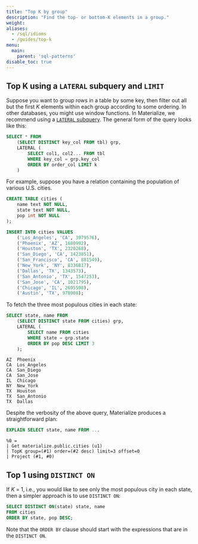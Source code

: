 ```yaml
---
title: "Top K by group"
description: "Find the top- or bottom-K elements in a group."
weight:
aliases:
  - /sql/idioms
  - /guides/top-k
menu:
  main:
    parent: 'sql-patterns'
disable_toc: true
---
```


## Top K using a `LATERAL` subquery and `LIMIT`

Suppose you want to group rows in a table by some key, then filter out all but
the first _K_ elements within each group according to some ordering. In other
databases, you might use window functions. In Materialize, we recommend using a
[`LATERAL` subquery](/sql/join/#lateral-subqueries). The general form of the
query looks like this:

```sql
SELECT * FROM
    (SELECT DISTINCT key_col FROM tbl) grp,
    LATERAL (
        SELECT col1, col2... FROM tbl
        WHERE key_col = grp.key_col
        ORDER BY order_col LIMIT k
    )
```

For example, suppose you have a relation containing the population of various
U.S. cities.

```sql
CREATE TABLE cities (
    name text NOT NULL,
    state text NOT NULL,
    pop int NOT NULL
);

INSERT INTO cities VALUES
    ('Los_Angeles', 'CA', 3979576),
    ('Phoenix', 'AZ', 1680992),
    ('Houston', 'TX', 2320268),
    ('San_Diego', 'CA', 1423851),
    ('San_Francisco', 'CA', 881549),
    ('New_York', 'NY', 8336817),
    ('Dallas', 'TX', 1343573),
    ('San_Antonio', 'TX', 1547253),
    ('San_Jose', 'CA', 1021795),
    ('Chicago', 'IL', 2695598),
    ('Austin', 'TX', 978908);
```

To fetch the three most populous cities in each state:

```sql
SELECT state, name FROM
    (SELECT DISTINCT state FROM cities) grp,
    LATERAL (
        SELECT name FROM cities
        WHERE state = grp.state
        ORDER BY pop DESC LIMIT 3
    );
```
```nofmt
AZ  Phoenix
CA  Los_Angeles
CA  San_Diego
CA  San_Jose
IL  Chicago
NY  New_York
TX  Houston
TX  San_Antonio
TX  Dallas
```

Despite the verbosity of the above query, Materialize produces a straightforward
plan:

```sql
EXPLAIN SELECT state, name FROM ...
```
```nofmt
%0 =
| Get materialize.public.cities (u1)
| TopK group=(#1) order=(#2 desc) limit=3 offset=0
| Project (#1, #0)
```

## Top 1 using `DISTINCT ON`

If _K_ = 1, i.e., you would like to see only the most populous city in each state, then a simpler approach is to use `DISTINCT ON`:

```sql
SELECT DISTINCT ON(state) state, name
FROM cities
ORDER BY state, pop DESC;
```
Note that the `ORDER BY` clause should start with the expressions that are in the `DISTINCT ON`.
